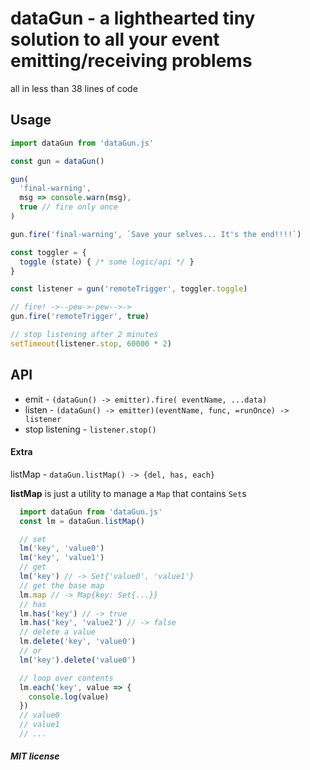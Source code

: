 # dataGun - a lighthearted tiny solution to all your event emitting/receiving problems
all in less than 38 lines of code    

## Usage

```javascript
import dataGun from 'dataGun.js'

const gun = dataGun()

gun(
  'final-warning',
  msg => console.warn(msg),
  true // fire only once
)

gun.fire('final-warning', `Save your selves... It's the end!!!!`)

const toggler = {
  toggle (state) { /* some logic/api */ }
}

const listener = gun('remoteTrigger', toggler.toggle)

// fire! ->--pew->-pew-->->
gun.fire('remoteTrigger', true)

// stop listening after 2 minutes
setTimeout(listener.stop, 60000 * 2)
```

## API

* emit - ``(dataGun() -> emitter).fire( eventName, ...data)``
* listen - ``(dataGun() -> emitter)(eventName, func, =runOnce) -> listener``
* stop listening - ``listener.stop()``

#### Extra
listMap - ``dataGun.listMap() -> {del, has, each}``

**listMap** is just a utility to manage a ``Map`` that contains ``Set``s
```javascript
  import dataGun from 'dataGun.js'
  const lm = dataGun.listMap()

  // set
  lm('key', 'value0')
  lm('key', 'value1')
  // get
  lm('key') // -> Set{'value0', 'value1'}
  // get the base map
  lm.map // -> Map{key: Set{...}}
  // has
  lm.has('key') // -> true
  lm.has('key', 'value2') // -> false
  // delete a value
  lm.delete('key', 'value0')
  // or
  lm('key').delete('value0')

  // loop over contents
  lm.each('key', value => {
    console.log(value)
  })
  // value0
  // value1
  // ...
```

##### MIT license
